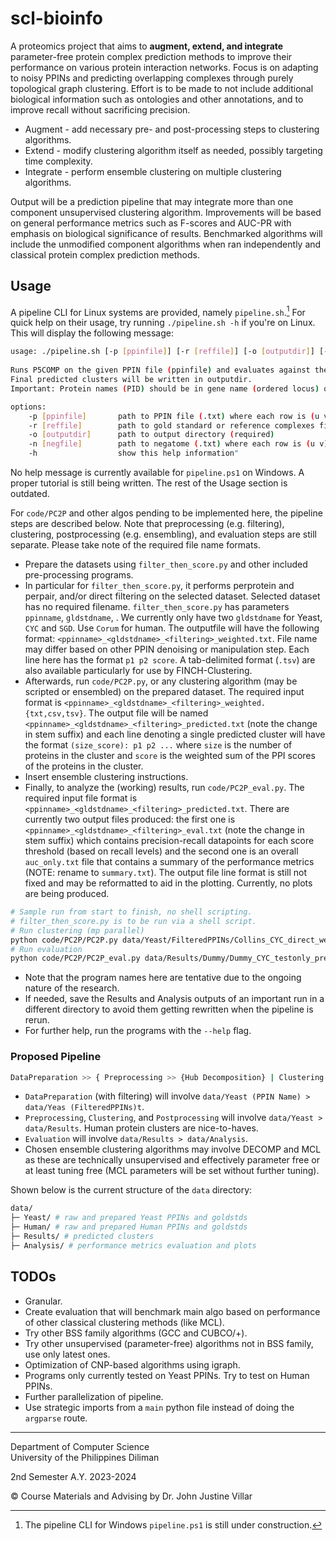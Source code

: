 # scl-bioinfo

A proteomics project that aims to **augment, extend, and integrate** parameter-free protein complex prediction methods to improve their performance on various protein interaction networks. Focus is on adapting to noisy PPINs and predicting overlapping complexes through purely topological graph clustering. Effort is to be made to not include additional biological information such as ontologies and other annotations, and to improve recall without sacrificing precision.

* Augment - add necessary pre- and post-processing steps to clustering algorithms.
* Extend - modify clustering algorithm itself as needed, possibly targeting time complexity.
* Integrate - perform ensemble clustering on multiple clustering algorithms.

Output will be a prediction pipeline that may integrate more than one component unsupervised clustering algorithm. Improvements will be based on general performance metrics such as F-scores and AUC-PR with emphasis on biological significance of results. Benchmarked algorithms will include the unmodified component algorithms when ran independently and classical protein complex prediction methods.

## Usage

A pipeline CLI for Linux systems are provided, namely `pipeline.sh`.[^1] For quick help on their usage, try running `./pipeline.sh -h` if you're on Linux. This will display the following message:

[^1]: The pipeline CLI for Windows `pipeline.ps1` is still under construction.

```sh
usage: ./pipeline.sh [-p [ppinfile]] [-r [reffile]] [-o [outputdir]] [-n [negfile]] [-h]
    
Runs P5COMP on the given PPIN file (ppinfile) and evaluates against the given gold standard (reffile).
Final predicted clusters will be written in outputdir.
Important: Protein names (PID) should be in gene name (ordered locus) or KEGG format (ex. YLR075W) to match gold standards.

options:
    -p [ppinfile]       path to PPIN file (.txt) where each row is (u v s) (required)
    -r [reffile]        path to gold standard or reference complexes file (.txt) (required)
    -o [outputdir]      path to output directory (required)
    -n [negfile]        path to negatome (.txt) where each row is (u v) (optional)
    -h                  show this help information"
```
No help message is currently available for `pipeline.ps1` on Windows. A proper tutorial is still being written. The rest of the Usage section is outdated.

For `code/PC2P` and other algos pending to be implemented here, the pipeline steps are described below. Note that preprocessing (e.g. filtering), clustering, postprocessing (e.g. ensembling), and evaluation steps are still separate. Please take note of the required file name formats.

* Prepare the datasets using `filter_then_score.py` and other included pre-processing programs.
* In particular for `filter_then_score.py`, it performs perprotein and perpair, and/or direct filtering on the selected dataset. Selected dataset has no required filename. `filter_then_score.py` has parameters `ppinname`, `gldstdname`, . We currently only have two `gldstdname` for Yeast, `CYC` and `SGD`. Use `Corum` for human. The outputfile will have the following format: `<ppinname>_<gldstdname>_<filtering>_weighted.txt`. File name may differ based on other PPIN denoising or manipulation step. Each line here has the format `p1 p2 score`. A tab-delimited format (`.tsv`) are also available particularly for use by FINCH-Clustering.
* Afterwards, run `code/PC2P.py`, or any clustering algorithm (may be scripted or ensembled) on the prepared dataset. The required input format is `<ppinname>_<gldstdname>_<filtering>_weighted.{txt,csv,tsv}`. The output file will be named `<ppinname>_<gldstdname>_<filtering>_predicted.txt` (note the change in stem suffix) and each line denoting a single predicted cluster will have the format `(size_score): p1 p2 ...` where `size` is the number of proteins in the cluster and `score` is the weighted sum of the PPI scores of the proteins in the cluster.
* Insert ensemble clustering instructions.
* Finally, to analyze the (working) results, run `code/PC2P_eval.py`. The required input file format is `<ppinname>_<gldstdname>_<filtering>_predicted.txt`. There are currently two output files produced: the first one is `<ppinname>_<gldstdname>_<filtering>_eval.txt` (note the change in stem suffix) which contains precision-recall datapoints for each score threshold (based on recall levels) and the second one is an overall `auc_only.txt` file that contains a summary of the performance metrics (NOTE: rename to `summary.txt`). The output file line format is still not fixed and may be reformatted to aid in the plotting. Currently, no plots are being produced.

```sh
# Sample run from start to finish, no shell scripting.
# filter_then_score.py is to be run via a shell script.
# Run clustering (mp parallel)
python code/PC2P/PC2P.py data/Yeast/FilteredPPINs/Collins_CYC_direct_weighted.txt data/Results/Dummy -p
# Run evaluation
python code/PC2P/PC2P_eval.py data/Results/Dummy/Dummy_CYC_testonly_predicted.txt data/Yeast/CYC_complexes.txt data/Analysis/Dummy
```

* Note that the program names here are tentative due to the ongoing nature of the research.
* If needed, save the Results and Analysis outputs of an important run in a different directory to avoid them getting rewritten when the pipeline is rerun.
* For further help, run the programs with the `--help` flag.

### Proposed Pipeline

```sh
DataPreparation >> { Preprocessing >> {Hub Decomposition} | Clustering >> {PC2P, CUBCO+, ClusterOne}* | Postprocessing >> {Return Hub Proteins, Ensemble Clustering} } >> Evaluation
```

* `DataPreparation` (with filtering) will involve `data/Yeast (PPIN Name) > data/Yeas (FilteredPPINs)t`.
* `Preprocessing`, `Clustering`, and `Postprocessing` will involve `data/Yeast > data/Results`. Human protein clusters are nice-to-haves.
* `Evaluation` will involve `data/Results > data/Analysis`.
* Chosen ensemble clustering algorithms may involve DECOMP and MCL as these are technically unsupervised and effectively parameter free or at least tuning free (MCL parameters will be set without further tuning).

Shown below is the current structure of the `data` directory:

```sh
data/
├─ Yeast/ # raw and prepared Yeast PPINs and goldstds
├─ Human/ # raw and prepared Human PPINs and goldstds
├─ Results/ # predicted clusters
├─ Analysis/ # performance metrics evaluation and plots
```

## TODOs

* Granular.
* Create evaluation that will benchmark main algo based on performance of other classical clustering methods (like MCL).
* Try other BSS family algorithms (GCC and CUBCO/+).
* Try other unsupervised (parameter-free) algorithms not in BSS family, use only latest ones.
* Optimization of CNP-based algorithms using igraph.
* Programs only currently tested on Yeast PPINs. Try to test on Human PPINs.
* Further parallelization of pipeline.
* Use strategic imports from a `main` python file instead of doing the `argparse` route.

---

Department of Computer Science\
University of the Philippines Diliman

2nd Semester A.Y. 2023-2024

© Course Materials and Advising by Dr. John Justine Villar
